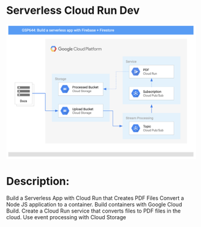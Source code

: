 # Serverless Cloud Run Dev

![Architecture](https://github.com/wirapratamaz/PDF-FILES/blob/main/images/rdJceyaxL3oLL7FfmPpl2b9gZu6gTewg%2BsJ%2B7Sq6E0I%3D.png)

# Description: 
Build a Serverless App with Cloud Run that Creates PDF Files Convert a Node JS application to a container. Build containers with Google Cloud Build. Create a Cloud Run service that converts files to PDF files in the cloud. Use event processing with Cloud Storage
